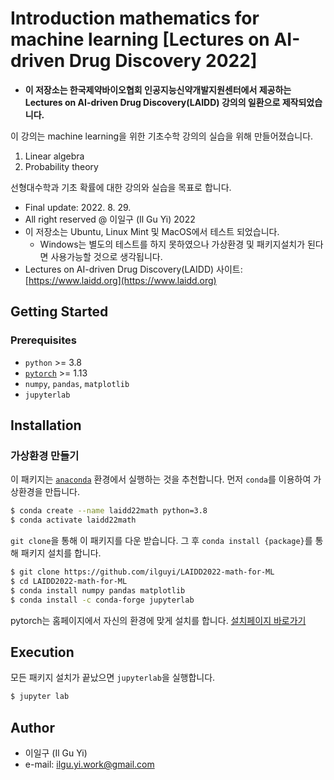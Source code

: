 # Introduction mathematics for machine learning [Lectures on AI-driven Drug Discovery 2022]

* **이 저장소는 한국제약바이오협회 인공지능신약개발지원센터에서 제공하는
Lectures on AI-driven Drug Discovery(LAIDD) 강의의 일환으로 제작되었습니다.**


이 강의는 machine learning을 위한 기초수학 강의의 실습을 위해 만들어졌습니다.

1. Linear algebra
2. Probability theory

선형대수학과 기초 확률에 대한 강의와 실습을 목표로 합니다.


* Final update: 2022. 8. 29.
* All right reserved @ 이일구 (Il Gu Yi) 2022
* 이 저장소는 Ubuntu, Linux Mint 및 MacOS에서 테스트 되었습니다.
  * Windows는 별도의 테스트를 하지 못하였으나 가상환경 및 패키지설치가 된다면 사용가능할 것으로 생각됩니다.
* Lectures on AI-driven Drug Discovery(LAIDD) 사이트: [https://www.laidd.org](https://www.laidd.org)


## Getting Started

### Prerequisites

* `python` >= 3.8
* [`pytorch`](https://pytorch.org) >= 1.13
* `numpy`, `pandas`, `matplotlib`
* `jupyterlab`


## Installation

### 가상환경 만들기

이 패키지는 [`anaconda`](https://anaconda.org/) 환경에서 실행하는 것을 추천합니다.
먼저 `conda`를 이용하여 가상환경을 만듭니다.
```bash
$ conda create --name laidd22math python=3.8
$ conda activate laidd22math
```

`git clone`을 통해 이 패키지를 다운 받습니다.
그 후 `conda install {package}`를 통해 패키지 설치를 합니다.
```bash
$ git clone https://github.com/ilguyi/LAIDD2022-math-for-ML
$ cd LAIDD2022-math-for-ML
$ conda install numpy pandas matplotlib
$ conda install -c conda-forge jupyterlab
```
pytorch는 홈페이지에서 자신의 환경에 맞게 설치를 합니다.
[설치페이지 바로가기](https://pytorch.org/get-started/locally/)


## Execution
모든 패키지 설치가 끝났으면 `jupyterlab`을 실행합니다.
```bash
$ jupyter lab
```


## Author

* 이일구 (Il Gu Yi)
* e-mail: ilgu.yi.work@gmail.com
